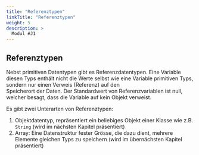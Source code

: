 ```yaml
---
title: "Referenztypen"
linkTitle: "Referenztypen"
weight: 5
description: >
  Modul #J1
---
```



## Referenztypen
Nebst primitiven Datentypen gibt es Referenzdatentypen. Eine Variable diesen Typs enthält nicht die Werte selbst wie eine Variable primitiven Typs, sondern nur einen Verweis (Referenz) auf den  
Speicherort der Daten. Der Standardwert von Referenzvariablen ist null, welcher besagt, dass die Variable auf kein Objekt verweist.

Es gibt zwei Unterarten von Referenztypen:
1. Objektdatentyp, repräsentiert ein beliebiges Objekt einer Klasse wie z.B. `String` (wird im nächsten Kapitel präsentiert)
2. Array: Eine Datenstruktur fester Grösse, die dazu dient, mehrere Elemente gleichen Typs zu speichern (wird im übernächsten Kapitel präsentiert)
